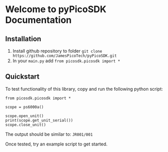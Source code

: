 # Welcome to pyPicoSDK Documentation
## Installation
1. Install github repository to folder `git clone https://github.com/JamesPicoTech/pyPicoSDK.git`
2. In your `main.py` add `from picosdk.picosdk import *`

## Quickstart
To test functionality of this library, copy and run the following python script:
```
from picosdk.picosdk import *

scope = ps6000a()

scope.open_unit()
print(scope.get_unit_serial())
scope.close_unit()
```
The output should be similar to:
`JR001/001`

Once tested, try an example script to get started.